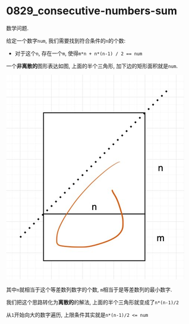 # 0829_consecutive-numbers-sum

数学问题.

给定一个数字`num`, 我们需要找到符合条件的`n`的个数:

- 对于这个`n`, 存在一个`m`, 使得`m*n + n*(n-1) / 2 == num`

一个**非离散的**图形表达如图, 上面的半个三角形, 加下边的矩形面积就是`num`.

![非离散的图示](./image.jpg)

其中`n`就相当于这个等差数列数字的个数, `m`相当于是等差数列的最小数字.

我们把这个思路转化为**离散的**的解法, 上面的半个三角形就变成了`n*(n-1)/2`

从`1`开始向大的数字遍历, 上限条件其实就是`n*(n-1)/2 <= num`
